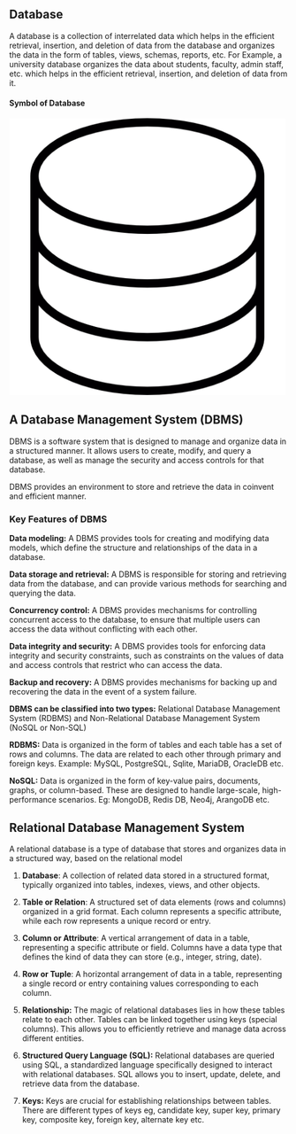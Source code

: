 ## Database
A database is a collection of interrelated data which helps in the efficient retrieval, insertion, and deletion of data from the database and organizes the data in the form of tables, views, schemas, reports, etc. For Example, a university database organizes the data about students, faculty, admin staff, etc. which helps in the efficient retrieval, insertion, and deletion of data from it.

#### Symbol of Database
<img src="../../Images/database/database_symbol.png" width="500">

## A Database Management System (DBMS) 
DBMS is a software system that is designed to manage and organize data in a structured manner. It allows users to create, modify, and query a database, as well as manage the security and access controls for that database.

DBMS provides an environment to store and retrieve the data in coinvent and efficient manner.

### Key Features of DBMS

**Data modeling:** A DBMS provides tools for creating and modifying data models, which define the structure and relationships of the data in a database.

**Data storage and retrieval:** A DBMS is responsible for storing and retrieving data from the database, and can provide various methods for searching and querying the data.

**Concurrency control:** A DBMS provides mechanisms for controlling concurrent access to the database, to ensure that multiple users can access the data without conflicting with each other.

**Data integrity and security:** A DBMS provides tools for enforcing data integrity and security constraints, such as constraints on the values of data and access controls that restrict who can access the data.

**Backup and recovery:** A DBMS provides mechanisms for backing up and recovering the data in the event of a system failure.

**DBMS can be classified into two types:** Relational Database Management System (RDBMS) and Non-Relational Database Management System (NoSQL or Non-SQL)

**RDBMS:** Data is organized in the form of tables and each table has a set of rows and columns. The data are related to each other through primary and foreign keys. Example: MySQL, PostgreSQL, Sqlite, MariaDB, OracleDB etc. 

**NoSQL:** Data is organized in the form of key-value pairs, documents, graphs, or column-based. These are designed to handle large-scale, high-performance scenarios. Eg: MongoDB, Redis DB, Neo4j, ArangoDB etc. 


## Relational Database Management System

A relational database is a type of database that stores and organizes data in a structured way, based on the relational model

1. **Database**: A collection of related data stored in a structured format, typically organized into tables, indexes, views, and other objects.

2. **Table or Relation**: A structured set of data elements (rows and columns) organized in a grid format. Each column represents a specific attribute, while each row represents a unique record or entry.

3. **Column or Attribute**: A vertical arrangement of data in a table, representing a specific attribute or field. Columns have a data type that defines the kind of data they can store (e.g., integer, string, date).

4. **Row or Tuple**: A horizontal arrangement of data in a table, representing a single record or entry containing values corresponding to each column.
5. **Relationship:** The magic of relational databases lies in how these tables relate to each other.  Tables can be linked together using keys (special columns). This allows you to efficiently retrieve and manage data across different entities.
6. **Structured Query Language (SQL):**  Relational databases are queried using SQL, a standardized language specifically designed to interact with relational databases. SQL allows you to insert, update, delete, and retrieve data from the database.
7. **Keys:**  Keys are crucial for establishing relationships between tables. There are different types of keys eg, candidate key, super key, primary key, composite key, foreign key, alternate key etc. 

